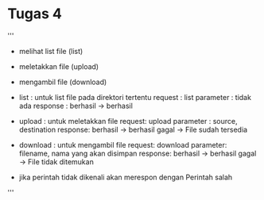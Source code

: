# Tugas 4
'''
- melihat list file (list)
- meletakkan file (upload)
- mengambil file (download)

- list : untuk list file pada direktori tertentu
  request : list
  parameter : tidak ada
  response : berhasil -> berhasil

- upload : untuk meletakkan file
  request: upload
  parameter : source, destination
  response: berhasil -> berhasil
            gagal -> File sudah tersedia
            
- download : untuk mengambil file
  request: download
  parameter: filename, nama yang akan disimpan
  response: berhasil -> berhasil
            gagal -> File tidak ditemukan

- jika perintah tidak dikenali akan merespon dengan Perintah salah

'''